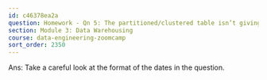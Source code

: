 ```yaml
---
id: c46378ea2a
question: Homework - Qn 5: The partitioned/clustered table isn’t giving me the prediction I expected
section: Module 3: Data Warehousing
course: data-engineering-zoomcamp
sort_order: 2350
---
```


Ans: Take a careful look at the format of the dates in the question.

